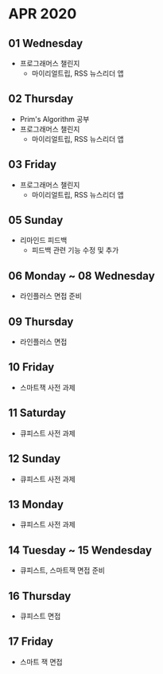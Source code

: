 # APR 2020

## 01 Wednesday
  - 프로그래머스 챌린지
    - 마이리얼트립, RSS 뉴스리더 앱

## 02 Thursday
  - Prim's Algorithm 공부
  - 프로그래머스 챌린지
    - 마이리얼트립, RSS 뉴스리더 앱

## 03 Friday
  - 프로그래머스 챌린지
    - 마이리얼트립, RSS 뉴스리더 앱

## 05 Sunday
  - 리마인드 피드백
    - 피드백 관련 기능 수정 및 추가

## 06 Monday ~ 08 Wednesday
  - 라인플러스 면접 준비

## 09 Thursday
  - 라인플러스 면접

## 10 Friday
  - 스마트잭 사전 과제

## 11 Saturday
  - 큐피스트 사전 과제

## 12 Sunday
  - 큐피스트 사전 과제

## 13 Monday
  - 큐피스트 사전 과제
  
## 14 Tuesday ~ 15 Wendesday
  - 큐피스트, 스마트잭 면접 준비
  
## 16 Thursday
  - 큐피스트 면접
  
## 17 Friday
  - 스마트 잭 면접

